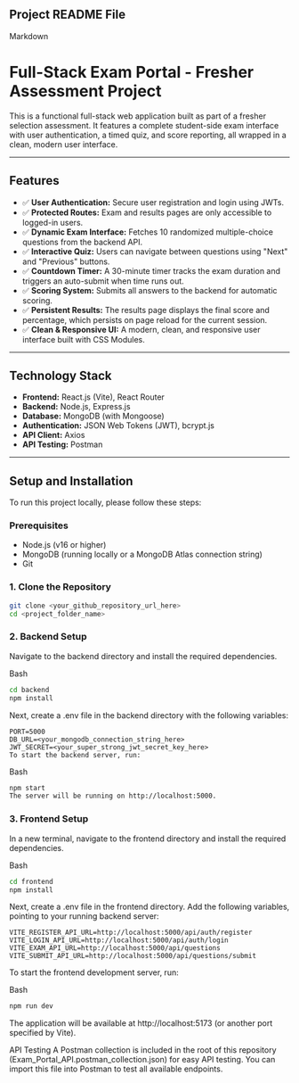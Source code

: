 ## Project README File
Markdown

# Full-Stack Exam Portal - Fresher Assessment Project

This is a functional full-stack web application built as part of a fresher selection assessment. It features a complete student-side exam interface with user authentication, a timed quiz, and score reporting, all wrapped in a clean, modern user interface.

---

## Features

- ✅ **User Authentication:** Secure user registration and login using JWTs.
- ✅ **Protected Routes:** Exam and results pages are only accessible to logged-in users.
- ✅ **Dynamic Exam Interface:** Fetches 10 randomized multiple-choice questions from the backend API.
- ✅ **Interactive Quiz:** Users can navigate between questions using "Next" and "Previous" buttons.
- ✅ **Countdown Timer:** A 30-minute timer tracks the exam duration and triggers an auto-submit when time runs out.
- ✅ **Scoring System:** Submits all answers to the backend for automatic scoring.
- ✅ **Persistent Results:** The results page displays the final score and percentage, which persists on page reload for the current session.
- ✅ **Clean & Responsive UI:** A modern, clean, and responsive user interface built with CSS Modules.

---

## Technology Stack

- **Frontend:** React.js (Vite), React Router
- **Backend:** Node.js, Express.js
- **Database:** MongoDB (with Mongoose)
- **Authentication:** JSON Web Tokens (JWT), bcrypt.js
- **API Client:** Axios
- **API Testing:** Postman

---

## Setup and Installation

To run this project locally, please follow these steps:

### **Prerequisites**
- Node.js (v16 or higher)
- MongoDB (running locally or a MongoDB Atlas connection string)
- Git

### **1. Clone the Repository**
```bash
git clone <your_github_repository_url_here>
cd <project_folder_name>
```
### **2. Backend Setup**
Navigate to the backend directory and install the required dependencies.

Bash
```bash
cd backend
npm install
```

Next, create a .env file in the backend directory with the following variables:
```
PORT=5000
DB_URL=<your_mongodb_connection_string_here>
JWT_SECRET=<your_super_strong_jwt_secret_key_here>
To start the backend server, run:
```
Bash
```bash
npm start
The server will be running on http://localhost:5000.
```
### **3. Frontend Setup**
In a new terminal, navigate to the frontend directory and install the required dependencies.

Bash
```bash
cd frontend
npm install
```

Next, create a .env file in the frontend directory. Add the following variables, pointing to your running backend server:
```
VITE_REGISTER_API_URL=http://localhost:5000/api/auth/register
VITE_LOGIN_API_URL=http://localhost:5000/api/auth/login
VITE_EXAM_API_URL=http://localhost:5000/api/questions
VITE_SUBMIT_API_URL=http://localhost:5000/api/questions/submit
```

To start the frontend development server, run:

Bash
```bash
npm run dev
```

The application will be available at http://localhost:5173 (or another port specified by Vite).

API Testing
A Postman collection is included in the root of this repository (Exam_Portal_API.postman_collection.json) for easy API testing. You can import this file into Postman to test all available endpoints.
